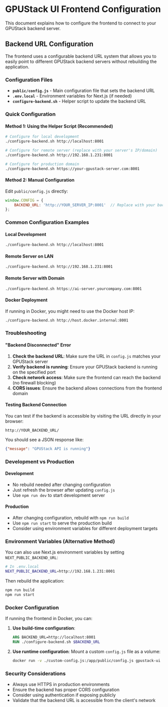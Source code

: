# GPUStack UI Frontend Configuration

This document explains how to configure the frontend to connect to your GPUStack backend server.

## Backend URL Configuration

The frontend uses a configurable backend URL system that allows you to easily point to different GPUStack backend servers without rebuilding the application.

### Configuration Files

- **`public/config.js`** - Main configuration file that sets the backend URL
- **`.env.local`** - Environment variables for Next.js (if needed)
- **`configure-backend.sh`** - Helper script to update the backend URL

### Quick Configuration

#### Method 1: Using the Helper Script (Recommended)

```bash
# Configure for local development
./configure-backend.sh http://localhost:8001

# Configure for remote server (replace with your server's IP/domain)
./configure-backend.sh http://192.168.1.231:8001

# Configure for production domain
./configure-backend.sh https://your-gpustack-server.com:8001
```

#### Method 2: Manual Configuration

Edit `public/config.js` directly:

```javascript
window.CONFIG = {
    BACKEND_URL: 'http://YOUR_SERVER_IP:8001'  // Replace with your backend URL
};
```

### Common Configuration Examples

#### Local Development
```bash
./configure-backend.sh http://localhost:8001
```

#### Remote Server on LAN
```bash
./configure-backend.sh http://192.168.1.231:8001
```

#### Remote Server with Domain
```bash
./configure-backend.sh https://ai-server.yourcompany.com:8001
```

#### Docker Deployment
If running in Docker, you might need to use the Docker host IP:
```bash
./configure-backend.sh http://host.docker.internal:8001
```

### Troubleshooting

#### "Backend Disconnected" Error

1. **Check the backend URL**: Make sure the URL in `config.js` matches your GPUStack server
2. **Verify backend is running**: Ensure your GPUStack backend is running on the specified port
3. **Check network access**: Make sure the frontend can reach the backend (no firewall blocking)
4. **CORS issues**: Ensure the backend allows connections from the frontend domain

#### Testing Backend Connection

You can test if the backend is accessible by visiting the URL directly in your browser:
```
http://YOUR_BACKEND_URL/
```

You should see a JSON response like:
```json
{"message": "GPUStack API is running"}
```

### Development vs Production

#### Development
- No rebuild needed after changing configuration
- Just refresh the browser after updating `config.js`
- Use `npm run dev` to start development server

#### Production
- After changing configuration, rebuild with `npm run build`
- Use `npm run start` to serve the production build
- Consider using environment variables for different deployment targets

### Environment Variables (Alternative Method)

You can also use Next.js environment variables by setting `NEXT_PUBLIC_BACKEND_URL`:

```bash
# In .env.local
NEXT_PUBLIC_BACKEND_URL=http://192.168.1.231:8001
```

Then rebuild the application:
```bash
npm run build
npm run start
```

### Docker Configuration

If running the frontend in Docker, you can:

1. **Use build-time configuration**:
   ```dockerfile
   ARG BACKEND_URL=http://localhost:8001
   RUN ./configure-backend.sh $BACKEND_URL
   ```

2. **Use runtime configuration**:
   Mount a custom `config.js` file as a volume:
   ```bash
   docker run -v ./custom-config.js:/app/public/config.js gpustack-ui
   ```

### Security Considerations

- Always use HTTPS in production environments
- Ensure the backend has proper CORS configuration
- Consider using authentication if exposing publicly
- Validate that the backend URL is accessible from the client's network
